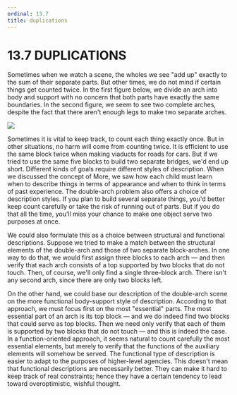 ```yaml
---
ordinal: 13.7
title: duplications
---
```


# 13.7 DUPLICATIONS

Sometimes when we watch a scene, the wholes we see "add up" exactly to the sum of their separate parts. But other times, we do not mind if certain things get counted twice. In the first figure below, we divide an arch into body and support with no concern that both parts have exactly the same boundaries. In the second figure, we seem to see two complete arches, despite the fact that there aren't enough legs to make two separate arches.

<img src="/images/ch13/13-16.png"></img>

Sometimes it is vital to keep track, to count each thing exactly once. But in other situations, no harm will come from counting twice. It is efficient to use the same block twice when making viaducts for roads for cars. But if we tried to use the same five blocks to build two separate bridges, we'd end up short. Different kinds of goals require different styles of description. When we discussed the concept of More, we saw how each child must learn when to describe things in terms of appearance and when to think in terms of past experience. The double-arch problem also offers a choice of description styles. If you plan to build several separate things, you'd better keep count carefully or take the risk of running out of parts. But if you do that all the time, you'll miss your chance to make one object serve two purposes at once.

We could also formulate this as a choice between structural and functional descriptions. Suppose we tried to make a match between the structural elements of the double-arch and those of two separate block-arches. In one way to do that, we would first assign three blocks to each arch &mdash; and then verify that each arch consists of a top supported by two blocks that do not touch. Then, of course, we'll only find a single three-block arch. There isn't any second arch, since there are only two blocks left.

On the other hand, we could base our description of the double-arch scene on the more functional body-support style of description. According to that approach, we must focus first on the most "essential" parts. The most essential part of an arch is its top block &mdash; and we do indeed find two blocks that could serve as top blocks. Then we need only verify that each of them is supported by two blocks that do not touch &mdash; and this is indeed the case. In a function-oriented approach, it seems natural to count carefully the most essential elements, but merely to verify that the functions of the auxiliary elements will somehow be served. The functional type of description is easier to adapt to the purposes of higher-level agencies. This doesn't mean that functional descriptions are necessarily better. They can make it hard to keep track of real constraints; hence they have a certain tendency to lead toward overoptimistic, wishful thought.